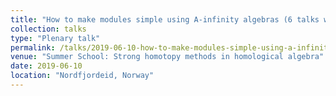 ```yaml
---
title: "How to make modules simple using A-infinity algebras (6 talks with 4 problem sessions)"
collection: talks
type: "Plenary talk"
permalink: /talks/2019-06-10-how-to-make-modules-simple-using-a-infinity-algebras
venue: "Summer School: Strong homotopy methods in homological algebra"
date: 2019-06-10
location: "Nordfjordeid, Norway"
---
```


